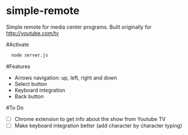 # simple-remote
Simple remote for media center programs. Built originally for http://youtube.com/tv

#Activate
```bash
  node server.js
```

#Features
* Arrows navigation: up, left, right and down
* Select button
* Keyboard integration
* Back button

#To Do
- [ ] Chrome extension to get info about the show from Youtube TV
- [ ] Make keyboard integration better (add character by character typing)